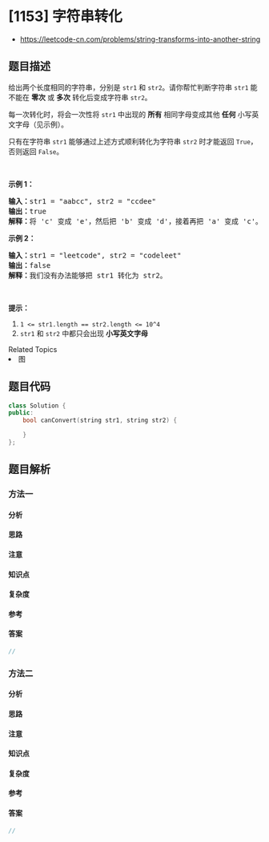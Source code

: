 

# [1153] 字符串转化
* https://leetcode-cn.com/problems/string-transforms-into-another-string


## 题目描述

<p>给出两个长度相同的字符串，分别是&nbsp;<code>str1</code>&nbsp;和 <code>str2</code>。请你帮忙判断字符串 <code>str1</code> 能不能在 <strong>零次</strong>&nbsp;或 <strong>多次</strong>&nbsp;转化后变成字符串 <code>str2</code>。</p>

<p>每一次转化时，将会一次性将 <code>str1</code> 中出现的&nbsp;<strong>所有</strong>&nbsp;相同字母变成其他&nbsp;<strong>任何</strong>&nbsp;小写英文字母（见示例）。</p>

<p>只有在字符串 <code>str1</code>&nbsp;能够通过上述方式顺利转化为字符串 <code>str2</code>&nbsp;时才能返回&nbsp;<code>True</code>，否则返回 <code>False</code>。​​</p>

<p>&nbsp;</p>

<p><strong>示例 1：</strong></p>

<pre><strong>输入：</strong>str1 = &quot;aabcc&quot;, str2 = &quot;ccdee&quot;
<strong>输出：</strong>true
<strong>解释：</strong>将 &#39;c&#39; 变成 &#39;e&#39;，然后把 &#39;b&#39; 变成 &#39;d&#39;，接着再把 &#39;a&#39; 变成 &#39;c&#39;。注意，转化的顺序也很重要。
</pre>

<p><strong>示例 2：</strong></p>

<pre><strong>输入：</strong>str1 = &quot;leetcode&quot;, str2 = &quot;codeleet&quot;
<strong>输出：</strong>false
<strong>解释：</strong>我们没有办法能够把 str1 转化为 str2。
</pre>

<p>&nbsp;</p>

<p><strong>提示：</strong></p>

<ol>
	<li><code>1 &lt;= str1.length == str2.length &lt;= 10^4</code></li>
	<li><code>str1</code>&nbsp;和 <code>str2</code> 中都只会出现&nbsp;<strong>小写英文字母</strong></li>
</ol>
<div><div>Related Topics</div><div><li>图</li></div></div>


## 题目代码

```cpp
class Solution {
public:
    bool canConvert(string str1, string str2) {

    }
};
```


## 题目解析


### 方法一

#### 分析

#### 思路

#### 注意

#### 知识点

#### 复杂度

#### 参考

#### 答案

```cpp
//
```


### 方法二

#### 分析

#### 思路

#### 注意

#### 知识点

#### 复杂度

#### 参考

#### 答案

```cpp
//
```


